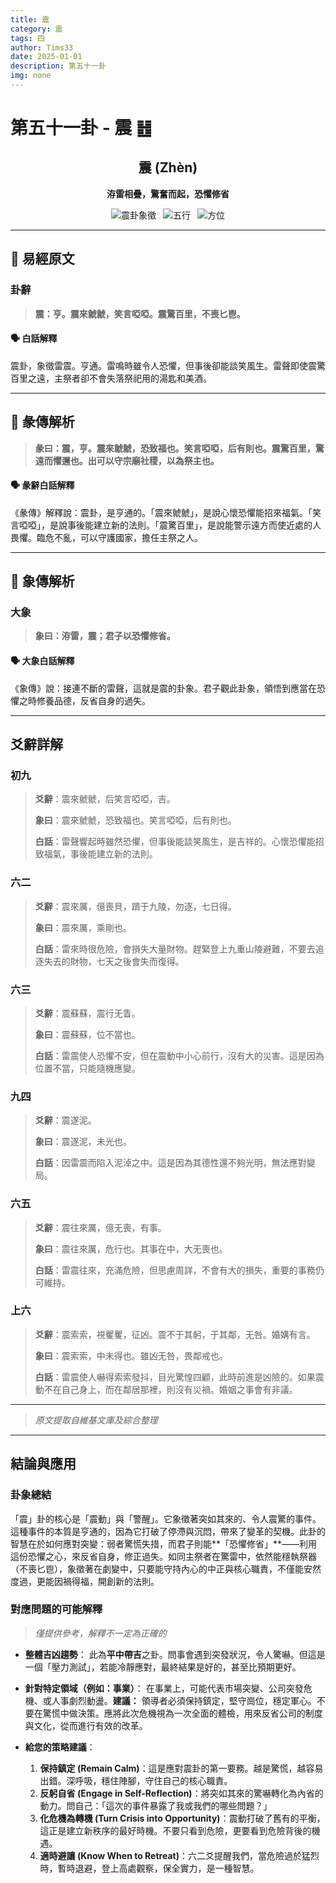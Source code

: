 ```yaml
---
title: 震
category: 震
tags: 四
author: Tims33
date: 2025-01-01
description: 第五十一卦
img: none
---
```


# 第五十一卦 - 震 ䷲

<div align="center">

## 震 (Zhèn)
**洊雷相疊，驚奮而起，恐懼修省**

</div>

<div align="center">

![震卦象徵](https://img.shields.io/badge/卦象-震-green?style=for-the-badge)&ensp;
![五行](https://img.shields.io/badge/五行-上木下木-brightgreen?style=for-the-badge)&ensp;
![方位](https://img.shields.io/badge/方位-東｜東-lightblue?style=for-the-badge)

</div>

---

## 📜 易經原文

### 卦辭

> **震：亨。震來虩虩，笑言啞啞。震驚百里，不喪匕鬯。**

#### 🗣️ 白話解釋
震卦，象徵雷震。亨通。雷鳴時雖令人恐懼，但事後卻能談笑風生。雷聲即使震驚百里之遠，主祭者卻不會失落祭祀用的湯匙和美酒。

---

## 📖 彖傳解析

> **彖曰：震，亨。震來虩虩，恐致福也。笑言啞啞，后有則也。震驚百里，驚遠而懼邇也。出可以守宗廟社稷，以為祭主也。**

#### 🗣️ 彖辭白話解釋
《彖傳》解釋說：震卦，是亨通的。「震來虩虩」，是說心懷恐懼能招來福氣。「笑言啞啞」，是說事後能建立新的法則。「震驚百里」，是說能警示遠方而使近處的人畏懼。臨危不亂，可以守護國家，擔任主祭之人。

---

## 🎯 象傳解析

### 大象

> **象曰：洊雷，震；君子以恐懼修省。**

#### 🗣️ 大象白話解釋
《象傳》說：接連不斷的雷聲，這就是震的卦象。君子觀此卦象，領悟到應當在恐懼之時修養品德，反省自身的過失。

---

## 爻辭詳解

### 初九

> **爻辭**：震來虩虩，后笑言啞啞，吉。
>
> **象曰**：震來虩虩，恐致福也。笑言啞啞，后有則也。
>
> **白話**：雷聲響起時雖然恐懼，但事後能談笑風生，是吉祥的。心懷恐懼能招致福氣，事後能建立新的法則。

### 六二

> **爻辭**：震來厲，億喪貝，躋于九陵，勿逐，七日得。
>
> **象曰**：震來厲，乘剛也。
>
> **白話**：雷來時很危險，會損失大量財物。趕緊登上九重山陵避難，不要去追逐失去的財物，七天之後會失而復得。

### 六三

> **爻辭**：震蘇蘇，震行无眚。
>
> **象曰**：震蘇蘇，位不當也。
>
> **白話**：雷震使人恐懼不安，但在震動中小心前行，沒有大的災害。這是因為位置不當，只能隨機應變。

### 九四

> **爻辭**：震遂泥。
>
> **象曰**：震遂泥，未光也。
>
> **白話**：因雷震而陷入泥淖之中。這是因為其德性還不夠光明，無法應對變局。

### 六五

> **爻辭**：震往來厲，億无喪，有事。
>
> **象曰**：震往來厲，危行也。其事在中，大无喪也。
>
> **白話**：雷震往來，充滿危險，但思慮周詳，不會有大的損失，重要的事務仍可維持。

### 上六

> **爻辭**：震索索，視矍矍，征凶。震不于其躬，于其鄰，无咎。婚媾有言。
>
> **象曰**：震索索，中未得也。雖凶无咎，畏鄰戒也。
>
> **白話**：雷震使人嚇得索索發抖，目光驚惶四顧，此時前進是凶險的。如果震動不在自己身上，而在鄰居那裡，則沒有災禍。婚姻之事會有非議。

---
> *原文提取自維基文庫及綜合整理*
---

## 結論與應用

### 卦象總結
「震」卦的核心是「震動」與「警醒」。它象徵著突如其來的、令人震驚的事件。這種事件的本質是亨通的，因為它打破了停滯與沉悶，帶來了變革的契機。此卦的智慧在於如何應對突變：弱者驚慌失措，而君子則能**「恐懼修省」**——利用這份恐懼之心，來反省自身，修正過失。如同主祭者在驚雷中，依然能穩執祭器（不喪匕鬯），象徵著在劇變中，只要能守持內心的中正與核心職責，不僅能安然度過，更能因禍得福，開創新的法則。

### 對應問題的可能解釋
> *僅提供參考，解釋不一定為正確的*

* **整體吉凶趨勢**：
    此為**平中帶吉**之卦。問事會遇到突發狀況，令人驚嚇。但這是一個「壓力測試」，若能冷靜應對，最終結果是好的，甚至比預期更好。

* **針對特定領域（例如：事業）**：
    在事業上，可能代表市場突變、公司突發危機、或人事劇烈動盪。**建議：** 領導者必須保持鎮定，堅守崗位，穩定軍心。不要在驚慌中做決策。應將此次危機視為一次全面的體檢，用來反省公司的制度與文化，從而進行有效的改革。

* **給您的策略建議**：
    1.  **保持鎮定 (Remain Calm)**：這是應對震卦的第一要務。越是驚慌，越容易出錯。深呼吸，穩住陣腳，守住自己的核心職責。
    2.  **反躬自省 (Engage in Self-Reflection)**：將突如其來的驚嚇轉化為內省的動力。問自己：「這次的事件暴露了我或我們的哪些問題？」
    3.  **化危機為轉機 (Turn Crisis into Opportunity)**：震動打破了舊有的平衡，這正是建立新秩序的最好時機。不要只看到危險，更要看到危險背後的機遇。
    4.  **適時避讓 (Know When to Retreat)**：六二爻提醒我們，當危險過於猛烈時，暫時退避，登上高處觀察，保全實力，是一種智慧。